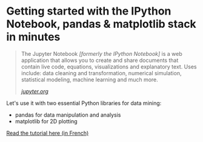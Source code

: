# Getting started with the IPython Notebook, pandas & matplotlib stack in minutes

> The Jupyter Notebook *[formerly the IPython Notebook]* is a web application that allows you to create and share documents that contain live code, equations, visualizations and explanatory text. Uses include: data cleaning and transformation, numerical simulation, statistical modeling, machine learning and much more.
>
> <cite>[jupyter.org](http://jupyter.org)</cite>

Let's use it with two essential Python libraries for data mining:
- pandas for data manipulation and analysis
- matplotlib for 2D plotting

[Read the tutorial here (in French)](tutorial.ipynb)
